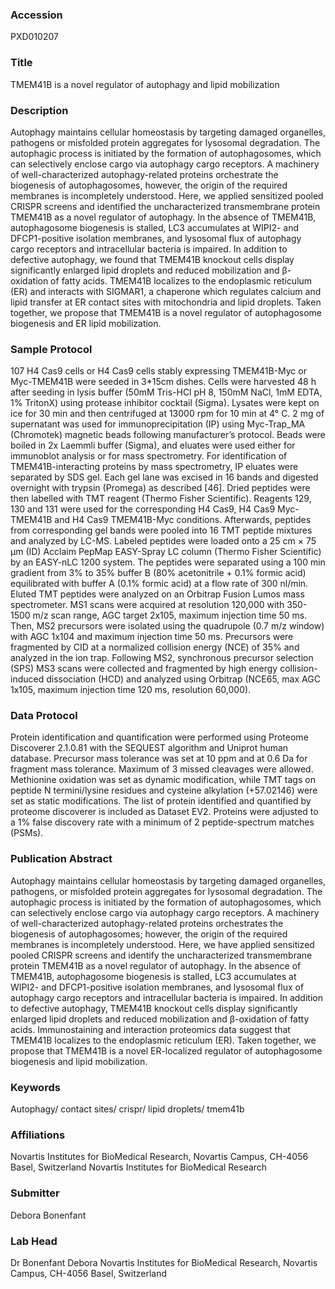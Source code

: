 ### Accession
PXD010207

### Title
TMEM41B is a novel regulator of autophagy and lipid mobilization

### Description
Autophagy maintains cellular homeostasis by targeting damaged organelles, pathogens or misfolded protein aggregates for lysosomal degradation. The autophagic process is initiated by the formation of autophagosomes, which can selectively enclose cargo via autophagy cargo receptors. A machinery of well-characterized autophagy-related proteins orchestrate the biogenesis of autophagosomes, however, the origin of the required membranes is incompletely understood.  Here, we applied sensitized pooled CRISPR screens and identified the uncharacterized transmembrane protein TMEM41B as a novel regulator of autophagy. In the absence of TMEM41B, autophagosome biogenesis is stalled, LC3 accumulates at WIPI2- and DFCP1-positive isolation membranes, and lysosomal flux of autophagy cargo receptors and intracellular bacteria is impaired. In addition to defective autophagy, we found that TMEM41B knockout cells display significantly enlarged lipid droplets and reduced mobilization and β-oxidation of fatty acids. TMEM41B localizes to the endoplasmic reticulum (ER) and interacts with SIGMAR1, a chaperone which regulates calcium and lipid transfer at ER contact sites with mitochondria and lipid droplets. Taken together, we propose that TMEM41B is a novel regulator of autophagosome biogenesis and ER lipid mobilization.

### Sample Protocol
107 H4 Cas9 cells or H4 Cas9 cells stably expressing TMEM41B-Myc or Myc-TMEM41B were seeded in 3*15cm dishes. Cells were harvested 48 h after seeding in lysis buffer (50mM Tris-HCl pH 8, 150mM NaCl, 1mM EDTA, 1% TritonX) using protease inhibitor cocktail (Sigma). Lysates were kept on ice for 30 min and then centrifuged at 13000 rpm for 10 min at 4° C. 2 mg of supernatant was used for immunoprecipitation (IP) using Myc-Trap_MA (Chromotek) magnetic beads following manufacturer’s protocol. Beads were boiled in 2x Laemmli buffer (Sigma), and eluates were used either for immunoblot analysis or for mass spectrometry. For identification of TMEM41B-interacting proteins by mass spectrometry, IP eluates were separated by SDS gel. Each gel lane was excised in 16 bands and digested overnight with trypsin (Promega) as described [46]. Dried peptides were then labelled with TMT reagent (Thermo Fisher Scientific). Reagents 129, 130 and 131 were used for the corresponding H4 Cas9, H4 Cas9 Myc-TMEM41B and H4 Cas9 TMEM41B-Myc conditions. Afterwards, peptides from corresponding gel bands were pooled into 16 TMT peptide mixtures and analyzed by LC-MS. Labeled peptides were loaded onto a 25 cm × 75 µm (ID) Acclaim PepMap EASY-Spray LC column (Thermo Fisher Scientific) by an EASY-nLC 1200 system. The peptides were separated using a 100 min gradient from 3% to 35% buffer B (80% acetonitrile + 0.1% formic acid) equilibrated with buffer A (0.1% formic acid) at a flow rate of 300 nl/min. Eluted TMT peptides were analyzed on an Orbitrap Fusion Lumos mass spectrometer. MS1 scans were acquired at resolution 120,000 with 350-1500 m/z scan range, AGC target 2x105, maximum injection time 50 ms. Then, MS2 precursors were isolated using the quadrupole (0.7 m/z window) with AGC 1x104 and maximum injection time 50 ms. Precursors were fragmented by CID at a normalized collision energy (NCE) of 35% and analyzed in the ion trap. Following MS2, synchronous precursor selection (SPS) MS3 scans were collected and fragmented by high energy collision-induced dissociation (HCD) and analyzed using Orbitrap (NCE65, max AGC 1x105, maximum injection time 120 ms, resolution 60,000).

### Data Protocol
Protein identification and quantification were performed using Proteome Discoverer 2.1.0.81 with the SEQUEST algorithm and Uniprot human database. Precursor mass tolerance was set at 10 ppm and at 0.6 Da for fragment mass tolerance. Maximum of 3 missed cleavages were allowed. Methionine oxidation was set as dynamic modification, while TMT tags on peptide N termini/lysine residues and cysteine alkylation (+57.02146) were set as static modifications. The list of protein identified and quantified by proteome discoverer is included as Dataset EV2. Proteins were adjusted to a 1% false discovery rate with a minimum of 2 peptide-spectrum matches (PSMs).

### Publication Abstract
Autophagy maintains cellular homeostasis by targeting damaged organelles, pathogens, or misfolded protein aggregates for lysosomal degradation. The autophagic process is initiated by the formation of autophagosomes, which can selectively enclose cargo via autophagy cargo receptors. A machinery of well-characterized autophagy-related proteins orchestrates the biogenesis of autophagosomes; however, the origin of the required membranes is incompletely understood. Here, we have applied sensitized pooled CRISPR screens and identify the uncharacterized transmembrane protein TMEM41B as a novel regulator of autophagy. In the absence of TMEM41B, autophagosome biogenesis is stalled, LC3 accumulates at WIPI2- and DFCP1-positive isolation membranes, and lysosomal flux of autophagy cargo receptors and intracellular bacteria is impaired. In addition to defective autophagy, TMEM41B knockout cells display significantly enlarged lipid droplets and reduced mobilization and &#x3b2;-oxidation of fatty acids. Immunostaining and interaction proteomics data suggest that TMEM41B localizes to the endoplasmic reticulum (ER). Taken together, we propose that TMEM41B is a novel ER-localized regulator of autophagosome biogenesis and lipid mobilization.

### Keywords
Autophagy/ contact sites/ crispr/ lipid droplets/ tmem41b

### Affiliations
Novartis Institutes for BioMedical Research, Novartis Campus, CH-4056 Basel, Switzerland
Novartis Institutes for BioMedical Research

### Submitter
Debora Bonenfant

### Lab Head
Dr Bonenfant Debora
Novartis Institutes for BioMedical Research, Novartis Campus, CH-4056 Basel, Switzerland


